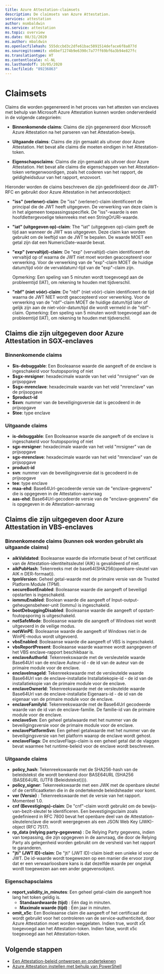 ```yaml
---
title: Azure Attestation-claimsets
description: De claimsets van Azure Attestation.
services: attestation
author: msmbaldwin
ms.service: attestation
ms.topic: overview
ms.date: 08/31/2020
ms.author: mbaldwin
ms.openlocfilehash: 555dccbd3c2dfe61bac5891514deface6f8a877d
ms.sourcegitcommit: eb6bef1274b9e6390c7a77ff69bf6a3b94e827fc
ms.translationtype: HT
ms.contentlocale: nl-NL
ms.lasthandoff: 10/05/2020
ms.locfileid: "89236863"
---
```

# <a name="claim-sets"></a>Claimsets

Claims die worden gegenereerd in het proces van het attesten van enclaves met behulp van Microsoft Azure Attestation kunnen worden onderverdeeld in de volgende categorieën:

- **Binnenkomende claims**: Claims die zijn gegenereerd door Microsoft Azure Attestation na het parseren van het Attestation-bewijs.

- **Uitgaande claims**: Claims die zijn gemaakt als uitvoer door Azure Attestation. Het bevat alle claims die moeten eindigen in het Attestation-token.

- **Eigenschapsclaims**: Claims die zijn gemaakt als uitvoer door Azure Attestation. Het bevat alle claims die eigenschappen van het Attestation-token vertegenwoordigen, zoals het coderen van het rapport, de geldigheidsduur van het rapport, enzovoort.

Hieronder worden de claims beschreven die zijn gedefinieerd door de JWT-RFC en gebruikt door Azure Attestation in het antwoordobject:

- **"iss" (verlener)-claim**: De "iss" (verlener)-claim identificeert de principal die de JWT heeft uitgegeven. De verwerking van deze claim is in het algemeen toepassingsspecifiek. De "iss"-waarde is een hoofdlettergevoelige tekenreeks met een StringOrURI-waarde.
- **"iat" (uitgegeven op)-claim**: The "iat" (uitgegeven op)-claim geeft de tijd aan wanneer de JWT was uitgegeven. Deze claim kan worden gebruikt om de leeftijd van de JWT te bepalen. De waarde MOET een getal zijn dat een NumericDate-waarde bevat.
- **"exp" (vervaltijd)-claim**: De "exp" (vervaltijd)-claim identificeert de vervaltijd op of waarna de JWT niet moet worden geaccepteerd voor verwerking. Voor de verwerking van de "exp"-claim MOET de huidige datum/tijd vóór de vervaldatum/-tijd van de "exp"-claim zijn.

  Opmerking: Een speling van 5 minuten wordt toegevoegd aan de probleemtijd (IAT), om rekening te houden met tijdverschil.
- **"nbf" (niet vóór)-claim**: De "nbf" (niet vóór)-claim identificeert de tijd waarna de JWT NIET wordt geaccepteerd voor verwerking. Voor de verwerking van de "nbf"-claim MOET de huidige datum/tijd later of gelijk zijn aan de niet-vóór-datum/tijd die wordt vermeld in de "nbf"-claim.
  Opmerking: Een speling van 5 minuten wordt toegevoegd aan de probleemtijd (IAT), om rekening te houden met tijdverschil.

## <a name="claims-issued-by-azure-attestation-in-sgx-enclaves"></a>Claims die zijn uitgegeven door Azure Attestation in SGX-enclaves

### <a name="incoming-claims"></a>Binnenkomende claims 

- **$is-debuggable**: Een Booleaanse waarde die aangeeft of de enclave is ingeschakeld voor foutopsporing of niet
- **$sgx-mrsigner**: hexadecimale waarde van het veld "mrsigner" van de prijsopgave
- **$sgx-mrenclave**: hexadecimale waarde van het veld "mrenclave" van de prijsopgave
- **$product-id**
- **$svn**: nummer van de beveiligingsversie dat is gecodeerd in de prijsopgave 
- **$tee**: type enclave 

### <a name="outgoing-claims"></a>Uitgaande claims

- **is-debuggable**: Een Booleaanse waarde die aangeeft of de enclave is ingeschakeld voor foutopsporing of niet
- **sgx-mrsigner**: hexadecimale waarde van het veld "mrsigner" van de prijsopgave
- **sgx-mrenclave**: hexadecimale waarde van het veld "mrenclave" van de prijsopgave
- **product-id**
- **svn**: nummer van de beveiligingsversie dat is gecodeerd in de prijsopgave 
- **tee**: type enclave 
- **maa-ehd**:  Base64Url-gecodeerde versie van de "enclave-gegevens" die is opgegeven in de Attestation-aanvraag 
- **aas-ehd**:  Base64Url-gecodeerde versie van de "enclave-gegevens" die is opgegeven in de Attestation-aanvraag 

## <a name="claims-issued-by-azure-attestation-in-vbs-enclaves"></a>Claims die zijn uitgegeven door Azure Attestation in VBS-enclaves

### <a name="incoming-claims-can-also-be-used-as-outgoing-claims"></a>Binnenkomende claims (kunnen ook worden gebruikt als uitgaande claims)

- **aikValidated**:  Booleaanse waarde die informatie bevat of het certificaat van de Attestation-identiteitssleutel (AIK) is gevalideerd of niet.
- **aikPubHash**:  Tekenreeks met de base64(SHA256(openbare-sleutel van AIK n DER-formaat)).
- **tpmVersion**:   Geheel getal-waarde met de primaire versie van de Trusted Platform Module (TPM).
- **secureBootEnabled**: Booleaanse waarde die aangeeft of beveiligd opstarten is ingeschakeld.
- **iommuEnabled**:  Boolean waarde die aangeeft of Input-output-geheugensbeheer-unit (Iommu) is ingeschakeld.
- **bootDebuggingDisabled**: Booleaanse waarde die aangeeft of opstart-foutopsporing is uitgeschakeld.
- **notSafeMode**:  Booleaanse waarde die aangeeft of Windows niet wordt uitgevoerd in de veilige modus.
- **notWinPE**:  Booleaanse waarde die aangeeft of Windows niet in de WinPE-modus wordt uitgevoerd.
- **vbsEnabled**:  Booleaanse waarde die aangeeft of VBS is ingeschakeld.
- **vbsReportPresent**:  Booleaanse waarde waarmee wordt aangegeven of het VBS enclave-rapport beschikbaar is.
- **enclaveAuthorId**:  Tekenreekswaarde met de versleutelde waarde Base64Url van de enclave Auteur-id - de id van de auteur van de primaire module voor de enclave.
- **enclaveImageId**:  Tekenreekswaarde met de versleutelde waarde Base64Url van de enclave-installatie Installatiekopie-id - de id van de installatiekopie van de primaire module voor de enclave.
- **enclaveOwnerId**:  Tekenreekswaarde met de versleutelde waarde Base64Url van de enclave-installatie Eigenaars-id - de id van de eigenaar van de primaire module voor de enclave.
- **enclaveFamilyId**:  Tekenreekswaarde met de Base64Url gecodeerde waarde van de id van de enclave-familie. De familie-id van de primaire module voor de enclave.
- **enclaveSvn**:  Een geheel getalwaarde met het nummer van de beveiligingsversie voor de primaire module voor de enclave.
- **enclavePlatformSvn**:  Een geheel getalwaarde met het nummer van de beveiligingsversie van het platform waarop de enclave wordt gehost.
- **enclaveFlags**:  De enclaveFlags-claim is een geheel getal dat de vlaggen bevat waarmee het runtime-beleid voor de enclave wordt beschreven.
  
### <a name="outgoing-claims"></a>Uitgaande claims

- **policy_hash**:  Tekenreekswaarde met de SHA256-hash van de beleidstekst die wordt berekend door BASE64URL (SHA256 (BASE64URL (UTF8 (Beleidstekst)))).
- **policy_signer**:  Tekenreekswaarde met een JWK met de openbare sleutel of de certificaatketen die in de ondertekende beleidsheader voor komt.
- **ver (Versie)** :  Tekenreekswaarde met de versie van het rapport. Momenteel 1.0.
- **cnf (Bevestigings)-claim**:  De "cnf"-claim wordt gebruikt om de bewijs-van-bezit-sleutel te identificeren. Een bevestigingsclaim zoals gedefinieerd in RFC 7800 bevat het openbare deel van de Attestation-sleutelenclave die wordt weergegeven als een JSON Web Key (JWK)-object (RFC 7517).
- **rp_data (relying party-gegevens)** :  De Relying Party gegevens, indien van toepassing, die zijn opgegeven in de aanvraag, die door de Relying Party als gelegenheid worden gebruikt om de versheid van het rapport te garanderen.
- **"jti" (JWT ID)-claim**: De "jti" (JWT ID)-claim biedt een unieke id voor de JWT. De id-waarde wordt toegewezen op een manier die ervoor zorgt dat er een verwaarloosbare kans is dat dezelfde waarde per ongeluk wordt toegewezen aan een ander gegevensobject.

### <a name="property-claims"></a>Eigenschapsclaims

- **report_validity_in_minutes**: Een geheel getal-claim die aangeeft hoe lang het token geldig is.
  - **Standaardwaarde (tijd)** : Eén dag in minuten.
  - **Maximale waarde (tijd)** : Één jaar in minuten.
- **omit_x5c**: Een Booleaanse claim die aangeeft of het certificaat dat wordt gebruikt voor het controleren van de service-authenticiteit, door Azure Attestation moet worden weggelaten. Indien true, wordt x5t toegevoegd aan het Attestation-token. Indien false, wordt x5c toegevoegd aan het Attestation-token.

## <a name="next-steps"></a>Volgende stappen
- [Een Attestation-beleid ontwerpen en ondertekenen](author-sign-policy.md)
- [Azure Attestation instellen met behulp van PowerShell](quickstart-powershell.md)
